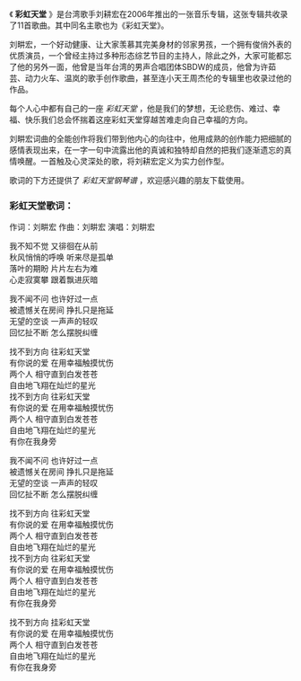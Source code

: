 

《 **彩虹天堂** 》是台湾歌手刘耕宏在2006年推出的一张音乐专辑，这张专辑共收录了11首歌曲。其中同名主歌也为《彩虹天堂》。

刘畊宏，一个好动健康、让大家羡慕其完美身材的邻家男孩，一个拥有俊俏外表的优质演员，一个曾经主持过多种形态综艺节目的主持人，除此之外，大家可能都忘了他的另外一面，他曾是当年台湾的男声合唱团体SBDW的成员，他曾为许茹芸、动力火车、温岚的歌手创作歌曲，甚至连小天王周杰伦的专辑里也收录过他的作品。

每个人心中都有自己的一座 _彩虹天堂_ ，他是我们的梦想，无论悲伤、难过、幸福、快乐我们总会怀揣着这座彩虹天堂穿越苦难走向自己幸福的方向。

刘畊宏词曲的全能创作将我们带到他内心的向往中，他用成熟的创作能力把细腻的感情表现出来，在一字一句中流露出他的真诚和独特却自然的把我们逐渐遗忘的真情唤醒。一首触及心灵深处的歌，将刘耕宏定义为实力创作型。

歌词的下方还提供了 _彩虹天堂钢琴谱_ ，欢迎感兴趣的朋友下载使用。

### 彩虹天堂歌词：

作词：刘畊宏 作曲：刘畊宏 演唱：刘畊宏

我不知不觉 又徘徊在从前  
秋风悄悄的呼唤 听来尽是孤单  
落叶的期盼 片片左右为难  
心走寂寞攀 跟着飘进灰暗

我不闻不问 也许好过一点  
被遗憾关在房间 挣扎只是拖延  
无望的空谈 一声声的轻叹  
回忆扯不断 怎么摆脱纠缠

找不到方向 往彩虹天堂  
有你说的爱 在用幸福触摸忧伤  
两个人 相守直到白发苍苍  
自由地飞翔在灿烂的星光  
找不到方向 往彩虹天堂  
有你说的爱 在用幸福触摸忧伤  
两个人 相守直到白发苍苍  
自由地飞翔在灿烂的星光  
有你在我身旁

我不闻不问 也许好过一点  
被遗憾关在房间 挣扎只是拖延  
无望的空谈 一声声的轻叹  
回忆扯不断 怎么摆脱纠缠

找不到方向 往彩虹天堂  
有你说的爱 在用幸福触摸忧伤  
两个人 相守直到白发苍苍  
自由地飞翔在灿烂的星光  
找不到方向 往彩虹天堂  
有你说的爱 在用幸福触摸忧伤  
两个人 相守直到白发苍苍  
自由地飞翔在灿烂的星光  
有你在我身旁

找不到方向 挂彩虹天堂  
有你说的爱 在用幸福触摸忧伤  
两个人 相守直到白发苍苍  
自由地飞翔在灿烂的星光  
有你在我身旁

